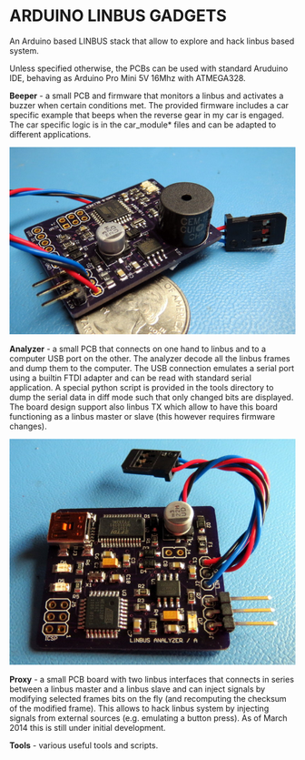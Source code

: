 ARDUINO LINBUS GADGETS
======================

An Arduino based LINBUS stack that allow to explore and hack linbus based system.

Unless specified otherwise, the PCBs can be used with standard Aruduino IDE, behaving as Arduino Pro Mini 5V 16Mhz with ATMEGA328.

**Beeper** - a small PCB and firmware that monitors a linbus and activates a buzzer when certain conditions met. The provided firmware includes a car specific example that beeps when the reverse gear in my car is engaged. The car specific logic is in the car_module* files and can be adapted to different applications.

![](beeper/doc/beeper_001.jpg)


**Analyzer** - a small PCB that connects on one hand to linbus and to a computer USB port on the other. The analyzer decode all the linbus frames and dump them to the computer. The USB connection emulates a serial port using a builtin FTDI adapter and can be read with standard serial application. A special python script is provided in the tools directory to dump the serial data in diff mode such that only changed bits are displayed. The board design support also linbus TX which allow to have this board functioning as a linbus master or slave (this however requires firmware changes).

![](analyzer/doc/analyzer_001.jpg)


**Proxy** - a small PCB board with two linbus interfaces that connects in series between a linbus master and a linbus slave and can inject signals by modifying selected frames bits on the fly (and recomputing the checksum of the modified frame). This allows to hack linbus system by injecting signals from external sources (e.g. emulating a button press).  As of March 2014 this is still under initial development.

**Tools** - various useful tools and scripts.

